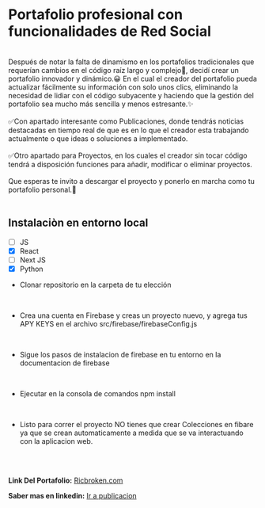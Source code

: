 # **Portafolio profesional con funcionalidades de Red Social**
<br>
Después de notar la falta de dinamismo en los portafolios tradicionales que requerían cambios en el código raíz largo y complejo🙁, decidí crear un portafolio innovador y dinámico.😀 En el cual el creador del portafolio pueda actualizar fácilmente su información con solo unos clics, eliminando la necesidad de lidiar con el código subyacente y haciendo que la gestión del portafolio sea mucho más sencilla y menos estresante.✨
<br>
<br>
✅Con apartado interesante como Publicaciones, donde tendrás noticias destacadas en tiempo real de que es en lo que el creador esta trabajando actualmente o que ideas o soluciones a implementado.
<br>
<br>
✅Otro apartado para Proyectos, en los cuales el creador sin tocar código tendrá a disposición funciones para añadir, modificar o eliminar proyectos.
<br>
<br>
Que esperas te invito a descargar el proyecto y ponerlo en marcha como tu portafolio personal.🎯
<br>
<br>

## **Instalaciòn en entorno local**

* [ ] JS
* [x] React
* [ ] Next JS
* [x] Python

* Clonar repositorio en la carpeta de tu elección
<br>

* Crea una cuenta en Firebase y creas un proyecto nuevo, y agrega tus APY KEYS en el archivo src/firebase/firebaseConfig.js
<br>

* Sigue los pasos de instalacion de firebase en tu entorno en la documentacion de firebase
<br>

* Ejecutar en la consola de comandos npm install
<br>

* Listo para correr el proyecto NO tienes que crear Colecciones en fibare ya que se crean automaticamente a medida que se va interactuando con la aplicacion web.

<br>
<br>

**Link Del Portafolio:** [Ricbroken.com](<https://www.rickbroken.com/>)
<br>

**Saber mas en linkedin:** [Ir a publicacion](<https://www.linkedin.com/posts/rick-broken_reactjs-portafolio-activity-7112157733469974530-0Vyj?utm_source=share&utm_medium=member_desktop>)

